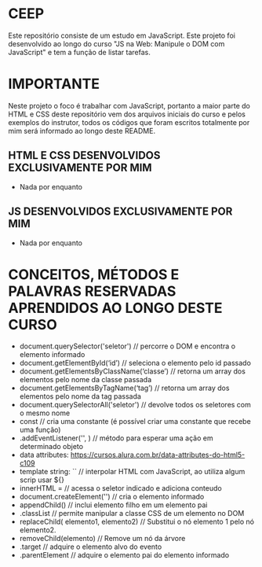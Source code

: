 # CEEP
Este repositório consiste de um estudo em JavaScript. Este projeto foi desenvolvido ao longo do curso "JS na Web: Manipule o DOM com JavaScript" e tem a função de listar tarefas.

# IMPORTANTE
Neste projeto o foco é trabalhar com JavaScript, portanto a maior parte do HTML e CSS deste repositório vem dos arquivos iniciais do curso e pelos exemplos do instrutor, todos os códigos que foram escritos totalmente por mim será informado ao longo deste README.


## HTML E CSS DESENVOLVIDOS EXCLUSIVAMENTE POR MIM

- Nada por enquanto

## JS DESENVOLVIDOS EXCLUSIVAMENTE POR MIM

- Nada por enquanto


# CONCEITOS, MÉTODOS E PALAVRAS RESERVADAS APRENDIDOS AO LONGO DESTE CURSO

- document.querySelector('seletor') // percorre o DOM e encontra o elemento informado
- document.getElementById(‘id’) // seleciona o elemento pelo id passado
- document.getElementsByClassName(‘classe’) //  retorna um array dos elementos pelo nome da classe passada
- document.getElementsByTagName(‘tag’) // retorna um array dos elementos pelo nome da tag passada
- document.querySelectorAll('seletor') // devolve todos os seletores com o mesmo nome
- const // cria uma constante (é possível criar uma constante que recebe uma função)
- .addEventListener('', ) // método para esperar uma ação em determinado objeto
- data attributes: https://cursos.alura.com.br/data-attributes-do-html5-c109
- template string: `` // interpolar HTML com JavaScript, ao utiliza algum scrip usar ${}
- innerHTML =  // acessa o seletor indicado e adiciona conteudo
- document.createElement('') // cria o elemento informado
- appendChild() // inclui elemento filho em um elemento pai
- .classList // permite manipular a classe CSS de um elemento no DOM
- replaceChild( elemento1, elemento2) // Substitui o nó elemento 1 pelo nó elemento2.
- removeChild(elemento) // Remove um nó da árvore
- .target // adquire o elemento alvo do evento
- .parentElement // adquire o elemento pai do elemento informado